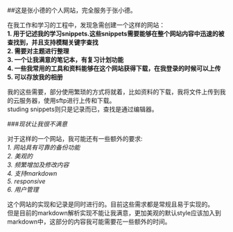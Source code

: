 ##这是张小德的个人网站，完全服务于张小德。

在我工作和学习的工程中，发现急需创建一个这样的网站：  
**1. 用于记述我的学习snippets.这些snippets需要能够在整个网站内容中迅速的被查找到，并且支持模糊关键字查找  
2. 需要对主题进行整理  
3. 一个让我满意的笔记本，有复习计划功能  
4. 一些我常用的工具和资料能够在这个网站获得下载，在我登录的时候可以上传  
5. 可以存放我的相册**    

我的这些需要，部分使用繁琐的方式将就着，比如资料的下载，我将文件上传到我的云服务器，使用sftp进行上传和下载。  
studing snippets则只是记录而已，查找是通过编辑器。  

###_现状让我很不满意_   

对于这样的一个网站，我可能还有一些额外的要求:  
_1. 网站具有可靠的备份功能  
2. 美观的  
3. 频繁增加及修改内容  
4. 支持markdown  
5. responsive  
6. 用户管理_  

这个网站的实现和记录是同时进行的。目前这些需求都是常规且易于实现的。  
但是目前的markdown解析实现不能让我满意，更加美观的默认style应该加入到markdown中，这部分的内容我可能需要花一些额外的时间。



